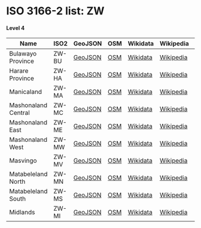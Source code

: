 # ISO 3166-2 list: ZW


#### Level 4
Name | ISO2 | GeoJSON | OSM | Wikidata | Wikipedia | population 
--- | --- | --- | --- | --- | --- | --: 
Bulawayo Province | ZW-BU | [GeoJSON](../../geojson/high/iso2/ZW/ZW-BU.geojson) | [OSM](https://www.openstreetmap.org/relation/3337019) | [Wikidata](https://www.wikidata.org/wiki/Q193250) | [Wikipedia](http://en.wikipedia.org/wiki/en%3ABulawayo) | 653,337
Harare Province | ZW-HA | [GeoJSON](../../geojson/high/iso2/ZW/ZW-HA.geojson) | [OSM](https://www.openstreetmap.org/relation/318467) | [Wikidata](https://www.wikidata.org/wiki/Q3921) | [Wikipedia](http://en.wikipedia.org/wiki/en%3AHarare) | 1,606,000
Manicaland | ZW-MA | [GeoJSON](../../geojson/high/iso2/ZW/ZW-MA.geojson) | [OSM](https://www.openstreetmap.org/relation/3336975) | [Wikidata](https://www.wikidata.org/wiki/Q465847) | [Wikipedia](http://en.wikipedia.org/wiki/en%3AManicaland%20Province) | 
Mashonaland Central | ZW-MC | [GeoJSON](../../geojson/high/iso2/ZW/ZW-MC.geojson) | [OSM](https://www.openstreetmap.org/relation/3336976) | [Wikidata](https://www.wikidata.org/wiki/Q596156) | [Wikipedia](http://en.wikipedia.org/wiki/en%3AMashonaland%20Central%20Province) | 1,166,928
Mashonaland East | ZW-ME | [GeoJSON](../../geojson/high/iso2/ZW/ZW-ME.geojson) | [OSM](https://www.openstreetmap.org/relation/3336977) | [Wikidata](https://www.wikidata.org/wiki/Q465853) | [Wikipedia](http://en.wikipedia.org/wiki/en%3AMashonaland%20East%20Province) | 
Mashonaland West | ZW-MW | [GeoJSON](../../geojson/high/iso2/ZW/ZW-MW.geojson) | [OSM](https://www.openstreetmap.org/relation/3336978) | [Wikidata](https://www.wikidata.org/wiki/Q457189) | [Wikipedia](http://en.wikipedia.org/wiki/en%3AMashonaland%20West%20Province) | 
Masvingo | ZW-MV | [GeoJSON](../../geojson/high/iso2/ZW/ZW-MV.geojson) | [OSM](https://www.openstreetmap.org/relation/3336979) | [Wikidata](https://www.wikidata.org/wiki/Q498351) | [Wikipedia](http://en.wikipedia.org/wiki/en%3AMasvingo%20Province) | 
Matabeleland North | ZW-MN | [GeoJSON](../../geojson/high/iso2/ZW/ZW-MN.geojson) | [OSM](https://www.openstreetmap.org/relation/3336980) | [Wikidata](https://www.wikidata.org/wiki/Q456562) | [Wikipedia](http://en.wikipedia.org/wiki/en%3AMatabeleland%20North%20Province) | 747,176
Matabeleland South | ZW-MS | [GeoJSON](../../geojson/high/iso2/ZW/ZW-MS.geojson) | [OSM](https://www.openstreetmap.org/relation/3336981) | [Wikidata](https://www.wikidata.org/wiki/Q498355) | [Wikipedia](http://en.wikipedia.org/wiki/en%3AMatabeleland%20South%20Province) | 
Midlands | ZW-MI | [GeoJSON](../../geojson/high/iso2/ZW/ZW-MI.geojson) | [OSM](https://www.openstreetmap.org/relation/3336982) | [Wikidata](https://www.wikidata.org/wiki/Q456556) | [Wikipedia](http://en.wikipedia.org/wiki/en%3AMidlands%20Province) | 
